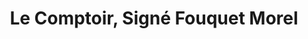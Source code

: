 ---
title: "Le Comptoir, Signé Fouquet Morel"
url: /trois-rivieres/le-comptoir-signe-fouquet-morel/
shop: butcher
---
